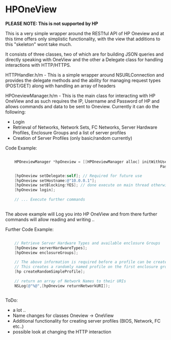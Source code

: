 # HPOneView

**PLEASE NOTE: This is not supported by HP**

This is a very simple wrapper around the RESTful API of HP Oneview and at this time offers only simplistic functionality, with the view that additions to this "skeleton" wont take much. 

It consists of three classes, two of which are for building JSON queries and directly speaking with OneView and the other a Delegate class for handling interactions with HTTP/HTTPS.

HTTPHandler.h/m - This is a simple wrapper around NSURLConnection and provides the delegate methods and the ability for managing request types (POST/GET) along with handling an array of headers

HPOneviewManager.h/m - This is the main class for interacting with HP OneView and as such requires the IP, Username and Password of HP and allows commands and data to be sent to Oneview. Currently it can do the following:
- Login
- Retrieval of Networks, Network Sets, FC Networks, Server Hardware Profiles, Enclosure Groups and a list of server profiles
- Creation of Server Profiles (only basic/random currently)

Code Example:
~~~objective-c

    HPOneviewManager *hpOneview = [[HPOneviewManager alloc] initWithUsername:@"Administrator" 
                                                                    Password:@"password"];

    [hpOneview setDelegate:self]; // Required for future use
    [hpOneview setHostname:@"10.0.0.1"];
    [hpOneview setBlocking:YES]; // done execute on main thread otherwise UI will lag.
    [hpOneview login];
    
    // ... Execute further commands
    
~~~

The above example will Log you into HP OneView and from there further commands will allow reading and writing ..

Further Code Example:
~~~objective-c

    // Retrieve Server Hardware Types and available enclosure Groups
    [hpOneview serverHardwareTypes];
    [hpOneview enclosureGroups];
    
    // The above information is required before a profile can be created.
    // This creates a randomly named profile on the first enclosure group using the first server hardware type
    [hp createRandomSimpleProfile];
    
    // return an array of Network Names to their URIs
    NSLog(@"%@",[hpOneview returnNetworkURI]);
    
~~~

ToDo:
- a lot ..
- Name changes for classes Oneview -> OneView
- Additional functionality for creating server profiles (BIOS, Network, FC etc..)
- possible look at changing the HTTP interaction
